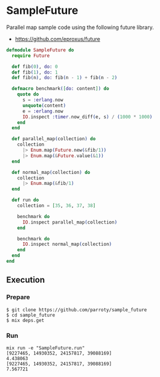 # SampleFuture

Parallel map sample code using the following future library.
  - https://github.com/eproxus/future

```Elixir
defmodule SampleFuture do
  require Future

  def fib(0), do: 0
  def fib(1), do: 1
  def fib(n), do: fib(n - 1) + fib(n - 2)

  defmacro benchmark([do: content]) do
    quote do
      s = :erlang.now
      unquote(content)
      e = :erlang.now
      IO.inspect :timer.now_diff(e, s) / (1000 * 1000)
    end
  end

  def parallel_map(collection) do
    collection
      |> Enum.map(Future.new(&fib/1))
      |> Enum.map(&Future.value(&1))
  end

  def normal_map(collection) do
    collection
      |> Enum.map(&fib/1)
  end

  def run do
    collection = [35, 36, 37, 38]

    benchmark do
      IO.inspect parallel_map(collection)
    end

    benchmark do
      IO.inspect normal_map(collection)
    end
  end
end
```

## Execution
### Prepare
```
$ git clone https://github.com/parroty/sample_future
$ cd sample_future
$ mix deps.get
```

### Run
```
mix run -e "SampleFuture.run"
[9227465, 14930352, 24157817, 39088169]
4.438063
[9227465, 14930352, 24157817, 39088169]
7.567721
```